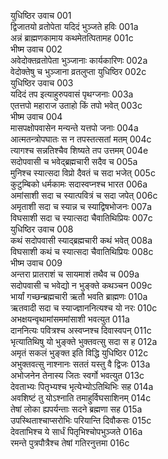 युधिष्ठिर उवाच	001    
द्विजातयो व्रतोपेता यदिदं भुञ्जते हविः	001a  
अन्नं ब्राह्मणकामाय कथमेतत्पितामह	001c  
भीष्म उवाच	002    
अवेदोक्तव्रतोपेता भुञ्जानाः कार्यकारिणः	002a  
वेदोक्तेषु च भुञ्जाना व्रतलुप्ता युधिष्ठिर	002c  
युधिष्ठिर उवाच	003    
यदिदं तप इत्याहुरुपवासं पृथग्जनाः	003a  
एतत्तपो महाराज उताहो किं तपो भवेत्	003c  
भीष्म उवाच	004    
मासपक्षोपवासेन मन्यन्ते यत्तपो जनाः	004a  
आत्मतन्त्रोपघातः स न तपस्तत्सतां मतम्	004c  
त्यागश्च सन्नतिश्चैव शिष्यते तप उत्तमम्	004e  
सदोपवासी च भवेद्ब्रह्मचारी सदैव च	005a  
मुनिश्च स्यात्सदा विप्रो दैवतं च सदा भजेत्	005c  
कुटुम्बिको धर्मकामः सदास्वप्नश्च भारत	006a  
अमांसाशी सदा च स्यात्पवित्रं च सदा जपेत्	006c  
अमृताशी सदा च स्यान्न च स्याद्विषभोजनः	007a  
विघसाशी सदा च स्यात्सदा चैवातिथिप्रियः	007c  
युधिष्ठिर उवाच	008    
कथं सदोपवासी स्याद्ब्रह्मचारी कथं भवेत्	008a  
विघसाशी कथं च स्यात्सदा चैवातिथिप्रियः	008c  
भीष्म उवाच	009    
अन्तरा प्रातराशं च सायमाशं तथैव च	009a  
सदोपवासी च भवेद्यो न भुङ्क्ते कथञ्चन	009c  
भार्यां गच्छन्ब्रह्मचारी ऋतौ भवति ब्राह्मणः	010a  
ऋतवादी सदा च स्याज्ज्ञाननित्यश्च यो नरः	010c  
अभक्षयन्वृथामांसममांसाशी भवत्युत	011a  
दाननित्यः पवित्रश्च अस्वप्नश्च दिवास्वपन्	011c  
भृत्यातिथिषु यो भुङ्क्ते भुक्तवत्सु सदा स ह	012a  
अमृतं सकलं भुङ्क्त इति विद्धि युधिष्ठिर	012c  
अभुक्तवत्सु नाश्नानः सततं यस्तु वै द्विजः	013a  
अभोजनेन तेनास्य जितः स्वर्गो भवत्युत	013c  
देवताभ्यः पितृभ्यश्च भृत्येभ्योऽतिथिभिः सह	014a  
अवशिष्टं तु योऽश्नाति तमाहुर्विघसाशिनम्	014c  
तेषां लोका ह्यपर्यन्ताः सदने ब्रह्मणा सह	015a  
उपस्थिताश्चाप्सरोभिः परियान्ति दिवौकसः	015c  
देवताभिश्च ये सार्धं पितृभिश्चोपभुञ्जते	016a  
रमन्ते पुत्रपौत्रैश्च तेषां गतिरनुत्तमा	016c  


